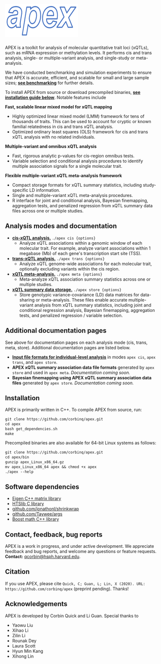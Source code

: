
# <img src="/doc/logo.svg" width="240" height="108"/>

APEX is a toolkit for analysis of molecular quantitative trait loci (xQTLs), such as mRNA expression or methylation levels. It performs cis and trans analysis, single- or multiple-variant analysis, and single-study or meta-analysis. 

We have conducted benchmarking and simulation experiments to ensure that APEX is accurate, efficient, and scalable for small and large sample sizes; [**see benchmarking**](/apex/doc/benchmarking/) for further details. 

To install APEX from source or download precompiled binaries, [**see installation guide below**](#installation).  Notable features include

**Fast, scalable linear mixed model for xQTL mapping**
 - Highly optimized linear mixed model (LMM) framework for tens of thousands of traits. This can be used to account for cryptic or known familial relatedness in cis and trans xQTL analysis. 
 - Optimized ordinary least squares (OLS) framework for cis and trans xQTL analysis with no related individuals.

**Multiple-variant and omnibus xQTL analysis**
 - Fast, rigorous analytic p-values for cis-region omnibus tests. 
 - Variable selection and conditional analysis procedures to identify multiple association signals for a single molecular trait.
 
**Flexible multiple-variant xQTL meta-analysis framework** 
 - Compact storage formats for xQTL summary statistics, including study-specific LD information. 
 - Single and multiple-variant xQTL meta-analysis procedures.
 - R interface for joint and conditional analysis, Bayesian finemapping, aggregation tests, and penalized regression from xQTL summary data files across one or multiple studies.
 
## Analysis modes and documentation
 - [**cis-xQTL analysis.**](/apex/doc/mode_cis/) `./apex cis {options}`
	 - Analyze xQTL associations within a genomic window of each molecular trait.  For example, analyze variant associations within 1 megabase (Mb) of each gene's transcription start site (TSS).  
 - [**trans-xQTL analysis.**](/apex/doc/mode_trans/)  `./apex trans {options}`
	 - Analyze xQTL genome-wide associations for each molecular trait, optionally excluding variants within the cis region.   
 - [**xQTL meta-analysis.**](/apex/doc/mode_meta/)  `./apex meta {options}`
	 -  Meta-analyze xQTL association summary statistics across one or multiple studies.   
 - [**xQTL summary data storage.**](/apex/doc/mode_store/)  `./apex store {options}`
	 -  Store genotypic variance-covariance (LD) data matrices for data-sharing or meta-analysis. These files enable accurate multiple-variant analysis from xQTL summary statistics, including joint and conditional regression analysis, Bayesian finemapping, aggregation tests, and penalized regression / variable selection.    
 
## Additional documentation pages
 See above for documentation pages on each analysis mode (cis, trans, meta, store).  Additional documentation pages are listed below. 
 - **[Input file formats for individual-level analysis](/apex/doc/input_files)** in modes `apex cis`, `apex trans`, and `apex store`. 
 - **APEX xQTL summary association data file formats** generated by `apex store` and used in `apex meta`. *Documentation coming soon.*
 - **Bayesian finemapping using APEX xQTL summary association data files** generated by `apex store`. *Documentation coming soon.*
 
## Installation
APEX is primarily written in C++. To compile APEX from source, run:
```
git clone https://github.com/corbinq/apex.git
cd apex 
bash get_dependencies.sh
make
```
Precompiled binaries are also available for 64-bit Linux systems as follows:
```
git clone https://github.com/corbinq/apex.git
cd apex/bin
gunzip apex_Linux_x86_64.gz
mv apex_Linux_x86_64 apex && chmod +x apex
./apex --help
```

## Software dependencies

 - [Eigen C++ matrix library](http://eigen.tuxfamily.org/)
 - [HTSlib C library](http://www.htslib.org/)
 - [github.com/jonathonl/shrinkwrap](https://github.com/jonathonl/shrinkwrap)
 - [github.com/Taywee/args](https://github.com/Taywee/args)
 - [Boost math C++ library](https://www.boost.org/)

## Contact, feedback, bug reports
APEX is a work in progress, and under active development. We appreciate feedback and bug reports, and welcome any questions or feature requests. **Contact:** <qcorbin@hsph.harvard.edu>.  

## Citation
If you use APEX, please cite `Quick, C; Guan, L; Lin, X (2020). URL: https://github.com/corbinq/apex` (preprint pending). Thanks!

## Acknowledgements
APEX is developed by Corbin Quick and Li Guan. Special thanks to 

 - Yaowu Liu
 - Xihao Li
 - Zilin Li
 - Rounak Dey
 - Laura Scott
 - Hyun Min Kang 
 - Xihong Lin 
